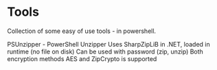 # Tools

Collection of some easy of use tools - in powershell.

PSUnzipper - PowerShell Unzipper
Uses SharpZipLiB in .NET, loaded in runtime (no file on disk)
Can be used with password (zip, unzip)
Both encryption methods AES and ZipCrypto is supported
